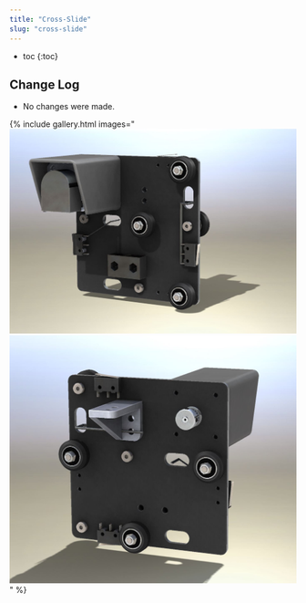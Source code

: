```yaml
---
title: "Cross-Slide"
slug: "cross-slide"
---
```


* toc
{:toc}

## Change Log
* No changes were made.

{% include gallery.html images="
![V5_Cross-Slide_1.jpg](_images/Slide_1.jpg)
![V5_Cross-Slide_Render_2.jpg](_images/Slide_Render_2.jpg)
" %}

